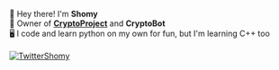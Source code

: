 👋 Hey there! I'm **Shomy**<br>
🔮 Owner of [**CryptoProject**](https://linktr.ee/cryptoxproject) and **CryptoBot**<br>
🖥 I code and learn python on my own for fun, but I'm learning C++ too<br><br>
[![TwitterShomy](https://img.shields.io/badge/-shomykohai-1DA1F2?style=flat&logo=twitter&logoColor=white&labelColor=1DA1F2)](https://twitter.com/shomykohai)
